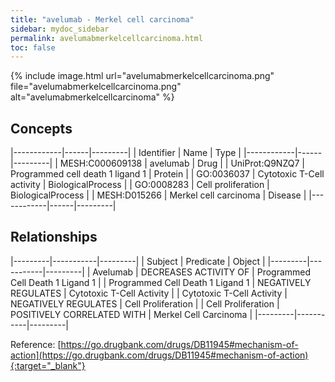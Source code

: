 ```yaml
---
title: "avelumab - Merkel cell carcinoma"
sidebar: mydoc_sidebar
permalink: avelumabmerkelcellcarcinoma.html
toc: false 
---
```


{% include image.html url="avelumabmerkelcellcarcinoma.png" file="avelumabmerkelcellcarcinoma.png" alt="avelumabmerkelcellcarcinoma" %}

## Concepts

|------------|------|---------|
| Identifier | Name | Type    |
|------------|------|---------|
| MESH:C000609138 | avelumab | Drug |
| UniProt:Q9NZQ7 | Programmed cell death 1 ligand 1 | Protein |
| GO:0036037 | Cytotoxic T-Cell activity | BiologicalProcess |
| GO:0008283 | Cell proliferation | BiologicalProcess |
| MESH:D015266 | Merkel cell carcinoma | Disease |
|------------|------|---------|

## Relationships

|---------|-----------|---------|
| Subject | Predicate | Object  |
|---------|-----------|---------|
| Avelumab | DECREASES ACTIVITY OF | Programmed Cell Death 1 Ligand 1 |
| Programmed Cell Death 1 Ligand 1 | NEGATIVELY REGULATES | Cytotoxic T-Cell Activity |
| Cytotoxic T-Cell Activity | NEGATIVELY REGULATES | Cell Proliferation |
| Cell Proliferation | POSITIVELY CORRELATED WITH | Merkel Cell Carcinoma |
|---------|-----------|---------|

Reference: [https://go.drugbank.com/drugs/DB11945#mechanism-of-action](https://go.drugbank.com/drugs/DB11945#mechanism-of-action){:target="_blank"}
